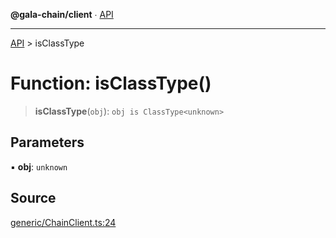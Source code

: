 **@gala-chain/client** ∙ [API](../exports.md)

***

[API](../exports.md) > isClassType

# Function: isClassType()

> **isClassType**(`obj`): `obj is ClassType<unknown>`

## Parameters

▪ **obj**: `unknown`

## Source

[generic/ChainClient.ts:24](https://github.com/GalaChain/sdk/blob/bcbbb18/chain-client/src/generic/ChainClient.ts#L24)
